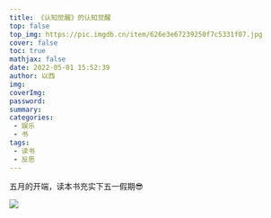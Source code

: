 ```yaml
---
title: 《认知觉醒》的认知觉醒
top: false
top_img: https://pic.imgdb.cn/item/626e3e67239250f7c5331f07.jpg
cover: false
toc: true
mathjax: false
date: 2022-05-01 15:52:39
author: 以西
img:
coverImg:
password:
summary:
categories:
 - 娱乐
 - 书
tags:
 - 读书
 - 反思
---
```


五月的开端，读本书充实下五一假期😎

![](D:\Typora\picture\626e45ac239250f7c5446541.jpg)

##









